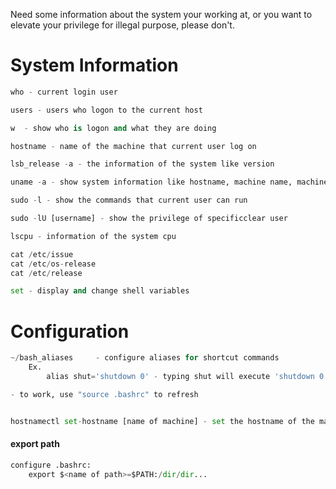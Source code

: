 Need some information about the system your working at, or you want to elevate your privilege for illegal purpose, please don't.

# System Information
```python
who - current login user

users - users who logon to the current host

w  - show who is logon and what they are doing

hostname - name of the machine that current user log on

lsb_release -a - the information of the system like version 

uname -a - show system information like hostname, machine name, machine version, architecture (32 or 64 bit), OS

sudo -l - show the commands that current user can run

sudo -lU [username] - show the privilege of specificclear user

lscpu - information of the system cpu  

cat /etc/issue
cat /etc/os-release
cat /etc/release 

set - display and change shell variables

```

# Configuration

```python
~/bash_aliases     - configure aliases for shortcut commands 
	Ex.
		alias shut='shutdown 0' - typing shut will execute 'shutdown 0' command

- to work, use "source .bashrc" to refresh 


hostnamectl set-hostname [name of machine] - set the hostname of the machine
```

#### export path
```python
configure .bashrc:
	export $<name of path>=$PATH:/dir/dir...
```
















